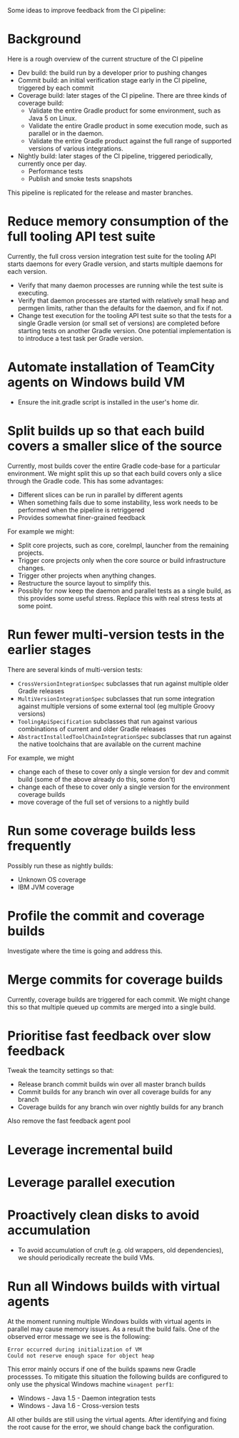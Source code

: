 
Some ideas to improve feedback from the CI pipeline:

# Background

Here is a rough overview of the current structure of the CI pipeline

- Dev build: the build run by a developer prior to pushing changes
- Commit build: an initial verification stage early in the CI pipeline, triggered by each commit
- Coverage build: later stages of the CI pipeline. There are three kinds of coverage build:
    - Validate the entire Gradle product for some environment, such as Java 5 on Linux.
    - Validate the entire Gradle product in some execution mode, such as parallel or in the daemon.
    - Validate the entire Gradle product against the full range of supported versions of various integrations.
- Nightly build: later stages of the CI pipeline, triggered periodically, currently once per day.
    - Performance tests
    - Publish and smoke tests snapshots

This pipeline is replicated for the release and master branches.

# Reduce memory consumption of the full tooling API test suite

Currently, the full cross version integration test suite for the tooling API starts daemons for every Gradle version, and starts
multiple daemons for each version.

- Verify that many daemon processes are running while the test suite is executing.
- Verify that daemon processes are started with relatively small heap and permgen limits, rather than the defaults for the daemon, and fix if not.
- Change test execution for the tooling API test suite so that the tests for a single Gradle version (or small set of versions) are completed before starting
  tests on another Gradle version. One potential implementation is to introduce a test task per Gradle version.

# Automate installation of TeamCity agents on Windows build VM

- Ensure the init.gradle script is installed in the user's home dir.

# Split builds up so that each build covers a smaller slice of the source

Currently, most builds cover the entire Gradle code-base for a particular environment. We might split this up so that each build covers
only a slice through the Gradle code. This has some advantages:

- Different slices can be run in parallel by different agents
- When something fails due to some instability, less work needs to be performed when the pipeline is retriggered
- Provides somewhat finer-grained feedback

For example we might:

- Split core projects, such as core, coreImpl, launcher from the remaining projects.
- Trigger core projects only when the core source or build infrastructure changes.
- Trigger other projects when anything changes.
- Restructure the source layout to simplify this.
- Possibly for now keep the daemon and parallel tests as a single build, as this provides some useful stress. Replace this with real stress tests at some point.

# Run fewer multi-version tests in the earlier stages

There are several kinds of multi-version tests:

- `CrossVersionIntegrationSpec` subclasses that run against multiple older Gradle releases
- `MultiVersionIntegrationSpec` subclasses that run some integration against multiple versions of some external tool (eg multiple Groovy versions)
- `ToolingApiSpecification` subclasses that run against various combinations of current and older Gradle releases
- `AbstractInstalledToolChainIntegrationSpec` subclasses that run against the native toolchains that are available on the current machine

For example, we might

- change each of these to cover only a single version for dev and commit build (some of the above already do this, some don't)
- change each of these to cover only a single version for the environment coverage builds
- move coverage of the full set of versions to a nightly build

# Run some coverage builds less frequently

Possibly run these as nightly builds:

- Unknown OS coverage
- IBM JVM coverage

# Profile the commit and coverage builds

Investigate where the time is going and address this.

# Merge commits for coverage builds

Currently, coverage builds are triggered for each commit. We might change this so that multiple queued up commits are merged into a single build.

# Prioritise fast feedback over slow feedback

Tweak the teamcity settings so that:

- Release branch commit builds win over all master branch builds
- Commit builds for any branch win over all coverage builds for any branch
- Coverage builds for any branch win over nightly builds for any branch

Also remove the fast feedback agent pool

# Leverage incremental build

# Leverage parallel execution

# Proactively clean disks to avoid accumulation

- To avoid accumulation of cruft (e.g. old wrappers, old dependencies), we should periodically recreate the build VMs.

# Run all Windows builds with virtual agents

At the moment running multiple Windows builds with virtual agents in parallel may cause memory issues. As a result the build fails. One of the observed error message
we see is the following:

    Error occurred during initialization of VM
    Could not reserve enough space for object heap

This error mainly occurs if one of the builds spawns new Gradle processses. To mitigate this situation the following builds are configured to only use the physical
Windows machine `winagent perf1`:

- Windows - Java 1.5 - Daemon integration tests
- Windows - Java 1.6 - Cross-version tests

All other builds are still using the virtual agents. After identifying and fixing the root cause for the error, we should change back the configuration.
